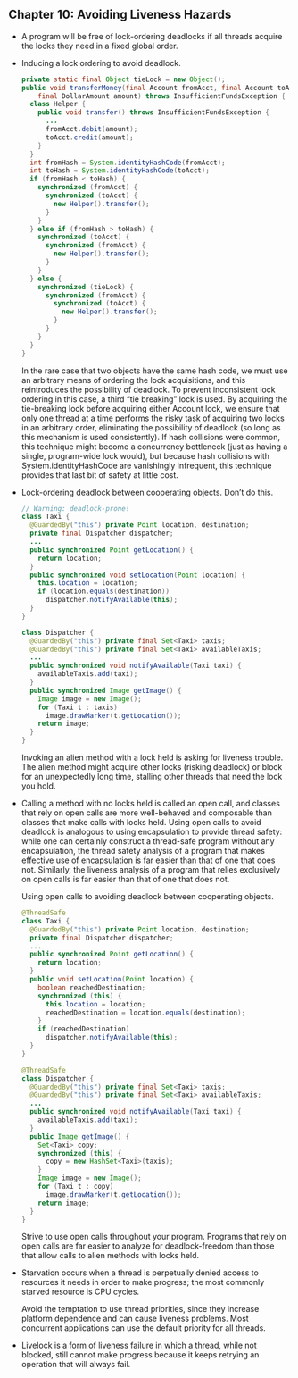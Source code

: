 ## Chapter 10: Avoiding Liveness Hazards

- A program will be free of lock-ordering deadlocks if all threads acquire the locks they need in a fixed global order.

- Inducing a lock ordering to avoid deadlock.
  ```java
  private static final Object tieLock = new Object();
  public void transferMoney(final Account fromAcct, final Account toAcct,
      final DollarAmount amount) throws InsufficientFundsException {
    class Helper {
      public void transfer() throws InsufficientFundsException {
        ...
        fromAcct.debit(amount);
        toAcct.credit(amount);
      }
    }
    int fromHash = System.identityHashCode(fromAcct);
    int toHash = System.identityHashCode(toAcct);
    if (fromHash < toHash) {
      synchronized (fromAcct) {
        synchronized (toAcct) {
          new Helper().transfer();
        }
      }
    } else if (fromHash > toHash) {
      synchronized (toAcct) {
        synchronized (fromAcct) {
          new Helper().transfer();
        }
      }
    } else {
      synchronized (tieLock) {
        synchronized (fromAcct) {
          synchronized (toAcct) {
            new Helper().transfer();
          }
        }
      }
    }
  }
  ```

	In the rare case that two objects have the same hash code, we must use an arbitrary means of ordering the lock acquisitions, and this reintroduces the possibility of deadlock. To prevent inconsistent lock ordering in this case, a third “tie breaking” lock is used. By acquiring the tie-breaking lock before acquiring either Account lock, we ensure that only one thread at a time performs the risky task of acquiring two locks in an arbitrary order, eliminating the possibility of deadlock (so long as this mechanism is used consistently). If hash collisions were common, this technique might become a concurrency bottleneck (just as having a single, program-wide lock would), but because hash collisions with System.identityHashCode are vanishingly infrequent, this technique provides that last bit of safety at little cost.

- Lock-ordering deadlock between cooperating objects. Don’t do this.
  ```java
  // Warning: deadlock-prone!
  class Taxi {
    @GuardedBy("this") private Point location, destination;
    private final Dispatcher dispatcher;
    ...
    public synchronized Point getLocation() {
      return location;
    }
    public synchronized void setLocation(Point location) {
      this.location = location;
      if (location.equals(destination))
        dispatcher.notifyAvailable(this);
    }
  }

  class Dispatcher {
    @GuardedBy("this") private final Set<Taxi> taxis;
    @GuardedBy("this") private final Set<Taxi> availableTaxis;
    ...
    public synchronized void notifyAvailable(Taxi taxi) {
      availableTaxis.add(taxi);
    }
    public synchronized Image getImage() {
      Image image = new Image();
      for (Taxi t : taxis)
        image.drawMarker(t.getLocation());
      return image;
    }
  }
  ```

	Invoking an alien method with a lock held is asking for liveness trouble. The alien method might acquire other locks (risking deadlock) or block for an unexpectedly long time, stalling other threads that need the lock you hold.

- Calling a method with no locks held is called an open call, and classes that rely on open calls are more well-behaved and composable than classes that make calls with locks held. Using open calls to avoid deadlock is analogous to using encapsulation to provide thread safety: while one can certainly construct a thread-safe program without any encapsulation, the thread safety analysis of a program that makes effective use of encapsulation is far easier than that of one that does not. Similarly, the liveness analysis of a program that relies exclusively on open calls is far easier than that of one that does not.

	Using open calls to avoiding deadlock between cooperating objects.
  ```java
  @ThreadSafe
  class Taxi {
    @GuardedBy("this") private Point location, destination;
    private final Dispatcher dispatcher;
    ...
    public synchronized Point getLocation() {
      return location;
    }
    public void setLocation(Point location) {
      boolean reachedDestination;
      synchronized (this) {
        this.location = location;
        reachedDestination = location.equals(destination);
      }
      if (reachedDestination)
        dispatcher.notifyAvailable(this);
    }
  }

  @ThreadSafe
  class Dispatcher {
    @GuardedBy("this") private final Set<Taxi> taxis;
    @GuardedBy("this") private final Set<Taxi> availableTaxis;
    ...
    public synchronized void notifyAvailable(Taxi taxi) {
      availableTaxis.add(taxi);
    }
    public Image getImage() {
      Set<Taxi> copy;
      synchronized (this) {
        copy = new HashSet<Taxi>(taxis);
      }
      Image image = new Image();
      for (Taxi t : copy)
        image.drawMarker(t.getLocation());
      return image;
    }
  }
  ```

	Strive to use open calls throughout your program. Programs that rely on open calls are far easier to analyze for deadlock-freedom than those that allow calls to alien methods with locks held.

- Starvation occurs when a thread is perpetually denied access to resources it needs in order to make progress; the most commonly starved resource is CPU cycles.

	Avoid the temptation to use thread priorities, since they increase platform dependence and can cause liveness problems. Most concurrent applications can use the default priority for all threads.

- Livelock is a form of liveness failure in which a thread, while not blocked, still cannot make progress because it keeps retrying an operation that will always fail.